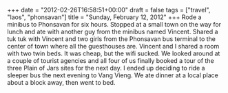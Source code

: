 +++
date = "2012-02-26T16:58:51+00:00"
draft = false
tags = ["travel", "laos", "phonsavan"]
title = "Sunday, February 12, 2012"
+++
Rode a minibus to Phonsavan for six hours. Stopped at a small town on the way for lunch and ate with another guy from the minibus named Vincent. Shared a tuk tuk with Vincent and two girls from the Phonsavan bus terminal to the center of town where all the guesthouses are. Vincent and I shared a room with two twin beds. It was cheap, but the wifi sucked. We looked around at a couple of tourist agencies and all four of us finally booked a tour of the three Plain of Jars sites for the next day. I ended up deciding to ride a sleeper bus the next evening to Vang Vieng. We ate dinner at a local place about a block away, then went to bed.